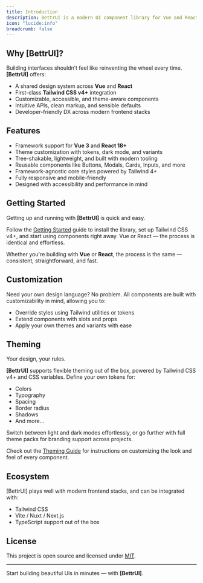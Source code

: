 ```yaml
---
title: Introduction
description: BettrUI is a modern UI component library for Vue and React. Our components are designed to save you time and keep your codebase clean and consistent.
icon: "lucide:info"
breadcrumb: false
---
```

## Why [BettrUI]?

Building interfaces shouldn’t feel like reinventing the wheel every time. **[BettrUI]** offers:

- A shared design system across **Vue** and **React**
- First-class **Tailwind CSS v4+** integration
- Customizable, accessible, and theme-aware components
- Intuitive APIs, clean markup, and sensible defaults
- Developer-friendly DX across modern frontend stacks

## Features

- Framework support for **Vue 3** and **React 18+**
- Theme customization with tokens, dark mode, and variants
- Tree-shakable, lightweight, and built with modern tooling
- Reusable components like Buttons, Modals, Cards, Inputs, and more
- Framework-agnostic core styles powered by Tailwind 4+
- Fully responsive and mobile-friendly
- Designed with accessibility and performance in mind

## Getting Started

Getting up and running with **[BettrUI]** is quick and easy.

Follow the [Getting Started](/getting-started) guide to install the library, set up Tailwind CSS v4+, and start using components right away. Vue or React — the process is identical and effortless.

Whether you're building with **Vue** or **React**, the process is the same — consistent, straightforward, and fast.

## Customization

Need your own design language? No problem. All components are built with customizability in mind, allowing you to:

- Override styles using Tailwind utilities or tokens
- Extend components with slots and props
- Apply your own themes and variants with ease

## Theming

Your design, your rules.

**[BettrUI]** supports flexible theming out of the box, powered by Tailwind CSS v4+ and CSS variables. Define your own tokens for:

- Colors
- Typography
- Spacing
- Border radius
- Shadows
- And more...

Switch between light and dark modes effortlessly, or go further with full theme packs for branding support across projects.

Check out the [Theming Guide](/theming) for instructions on customizing the look and feel of every component.

## Ecosystem

[BettrUI] plays well with modern frontend stacks, and can be integrated with:

- Tailwind CSS
- Vite / Nuxt / Next.js
- TypeScript support out of the box

## License

This project is open source and licensed under [MIT](https://github.com/cavadosi/BetterUI/blob/main/LICENSE).

---

Start building beautiful UIs in minutes — with **[BettrUI]**.
